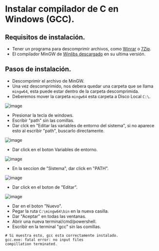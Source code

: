# Instalar compilador de C en Windows (GCC).
## Requisitos de instalación.
- Tener un programa para descomprimir archivos, como [Winrar](https://www.win-rar.com/predownload.html?&L=0) o [7Zip](https://www.7-zip.org/).
- El compilador MinGW de [Winlibs descargado](https://winlibs.com/) en su ultima versión.

## Pasos de instalación.
- Descomprimir el archivo de MinGW.
- Una vez descomprimido, nos debera quedar una carpeta que se llama `mingw64`, esta puede estar dentro de la carpeta descomprimida.
- Deberemos mover la carpeta `mingw64` esta carpeta a Disco Local `C:\`.

![image](https://github.com/user-attachments/assets/e84541d6-b0e1-4320-8ff2-0793a8a36a57)

- Presionar la tecla de windows.
- Escribir "path" sin las comillas.
- Dar clck en "Editar las variables de entorno del sistema", si no aparece esto al escribir "path", buscarlo directamente.

![image](https://github.com/user-attachments/assets/fb13e532-69fe-4c62-83c2-ab426c8aa014)

- Dar click en el boton Variables de entorno.

![image](https://github.com/user-attachments/assets/ca5f4117-e929-42ed-b54b-d5462a88233f)

- En la seccion de "Sistema", dar click en "PATH".

![image](https://github.com/user-attachments/assets/7ec03fe7-7327-42cf-acc7-59770c43e4e4)

- Dar click en el boton de "Editar".

![image](https://github.com/user-attachments/assets/1652de67-da0b-4c52-9590-b0e3f69acade)

- Dar en el boton "Nuevo".
- Pegar la ruta `C:\mingw64\bin` en la nueva casilla.
- Dar "Aceptar" en todas las ventanas.
- Abrir una nueva terminal/cmd/powershell.
- Escribir en la terminal "gcc" sin las comillas.

```
# Si muestra esto, gcc esta correctamente instalado.
gcc.exe: fatal error: no input files
compillation terminated.
```

